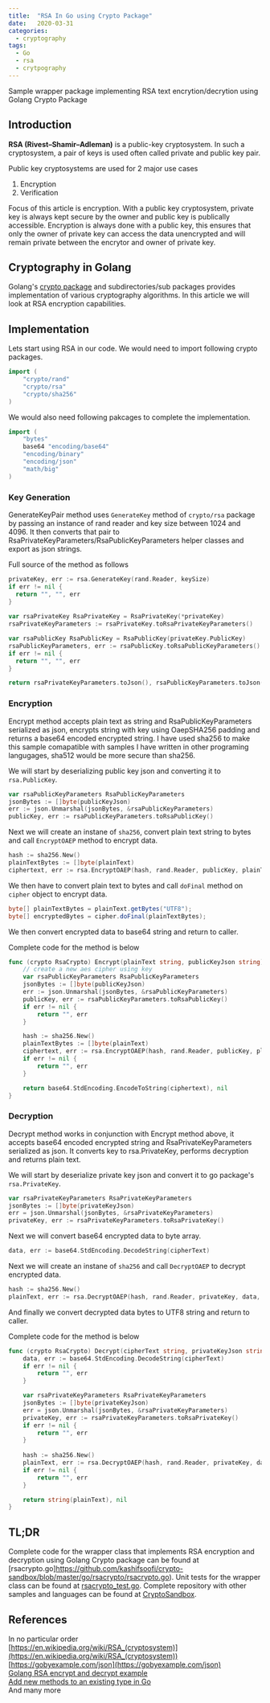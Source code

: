 ```yaml
---
title:  "RSA In Go using Crypto Package"
date:   2020-03-31
categories:
  - cryptography
tags:
  - Go
  - rsa
  - crytpography
---
```

Sample wrapper package implementing RSA text encrytion/decrytion using Golang Crypto Package

## Introduction
**RSA (Rivest–Shamir–Adleman)** is a public-key cryptosystem. In such a cryptosystem, a pair of keys is used often called private and public key pair.

Public key cryptosystems are used for 2 major use cases
1. Encryption
2. Verification

Focus of this article is encryption. With a public key cryptosystem, private key is always kept secure by the owner and public key is publically accessible. Encryption is always done with a public key, this ensures that only the owner of private key can access the data unencrypted and will remain private between the encrytor and owner of private key.

## Cryptography in Golang
Golang's [crypto package](https://golang.org/pkg/crypto/) and subdirectories/sub packages provides implementation of various cryptography algorithms. In this article we will look at RSA encryption capabilities.  

## Implementation
Lets start using RSA in our code. We would need to import following crypto packages.
```go
import (
	"crypto/rand"
	"crypto/rsa"
	"crypto/sha256"
)
```

We would also need following pakcages to complete the implementation.
```go
import (
	"bytes"
	base64 "encoding/base64"
	"encoding/binary"
	"encoding/json"
	"math/big"
)
```

### Key Generation
GenerateKeyPair method uses `GenerateKey` method of `crypto/rsa` package by passing an instance of rand reader and key size between 1024 and 4096. It then converts that pair to RsaPrivateKeyParameters/RsaPublicKeyParameters helper classes and export as json strings.  

Full source of the method as follows  
```go
privateKey, err := rsa.GenerateKey(rand.Reader, keySize)
if err != nil {
  return "", "", err
}
  
var rsaPrivateKey RsaPrivateKey = RsaPrivateKey(*privateKey)
rsaPrivateKeyParameters := rsaPrivateKey.toRsaPrivateKeyParameters()

var rsaPublicKey RsaPublicKey = RsaPublicKey(privateKey.PublicKey)
rsaPublicKeyParameters, err := rsaPublicKey.toRsaPublicKeyParameters()
if err != nil {
  return "", "", err
}

return rsaPrivateKeyParameters.toJson(), rsaPublicKeyParameters.toJson(), nil
```

### Encryption
Encrypt method accepts plain text as string and RsaPublicKeyParameters serialized as json, encrypts string with key using OaepSHA256 padding and returns a base64 encoded encrypted string. I have used sha256 to make this sample comapatible with samples I have written in other programing langugages, sha512 would be more secure than sha256.  

We will start by deserializing public key json and converting it to `rsa.PublicKey`.  
```go
var rsaPublicKeyParameters RsaPublicKeyParameters
jsonBytes := []byte(publicKeyJson)
err := json.Unmarshal(jsonBytes, &rsaPublicKeyParameters)
publicKey, err := rsaPublicKeyParameters.toRsaPublicKey()
```
Next we will create an instane of `sha256`, convert plain text string to bytes and call `EncryptOAEP` method to encrypt data.  
```go
hash := sha256.New()
plainTextBytes := []byte(plainText)
ciphertext, err := rsa.EncryptOAEP(hash, rand.Reader, publicKey, plainTextBytes, nil)
```
We then have to convert plain text to bytes and call `doFinal` method on `cipher` object to encrypt data.
```java
byte[] plainTextBytes = plainText.getBytes("UTF8");
byte[] encryptedBytes = cipher.doFinal(plainTextBytes);
```
We then convert encrypted data to base64 string and return to caller.  

Complete code for the method is below
```go
func (crypto RsaCrypto) Encrypt(plainText string, publicKeyJson string) (string, error) {
	// create a new aes cipher using key
	var rsaPublicKeyParameters RsaPublicKeyParameters
	jsonBytes := []byte(publicKeyJson)
	err := json.Unmarshal(jsonBytes, &rsaPublicKeyParameters)
	publicKey, err := rsaPublicKeyParameters.toRsaPublicKey()
	if err != nil {
		return "", err
	}

	hash := sha256.New()
	plainTextBytes := []byte(plainText)
	ciphertext, err := rsa.EncryptOAEP(hash, rand.Reader, publicKey, plainTextBytes, nil)
	if err != nil {
		return "", err
	}

	return base64.StdEncoding.EncodeToString(ciphertext), nil
}
```

### Decryption
Decrypt method works in conjunction with Encrypt method above, it accepts base64 encoded encrypted string and RsaPrivateKeyParameters serialized as json. It converts key to rsa.PrivateKey, performs decryption and returns plain text.  

We will start by deserialize private key json and convert it to go package's `rsa.PrivateKey`.  
```go
var rsaPrivateKeyParameters RsaPrivateKeyParameters
jsonBytes := []byte(privateKeyJson)
err = json.Unmarshal(jsonBytes, &rsaPrivateKeyParameters)
privateKey, err := rsaPrivateKeyParameters.toRsaPrivateKey()
```

Next we will convert base64 encrypted data to byte array.  
```go
data, err := base64.StdEncoding.DecodeString(cipherText)
```

Next we will create an instane of `sha256` and call `DecryptOAEP` to decrypt encrypted data.  
```go
hash := sha256.New()
plainText, err := rsa.DecryptOAEP(hash, rand.Reader, privateKey, data, nil)
```
And finally we convert decrypted data bytes to UTF8 string and return to caller.  

Complete code for the method is below  
```go
func (crypto RsaCrypto) Decrypt(cipherText string, privateKeyJson string, provider string) (string, error) {
	data, err := base64.StdEncoding.DecodeString(cipherText)
	if err != nil {
		return "", err
	}

	var rsaPrivateKeyParameters RsaPrivateKeyParameters
	jsonBytes := []byte(privateKeyJson)
	err = json.Unmarshal(jsonBytes, &rsaPrivateKeyParameters)
	privateKey, err := rsaPrivateKeyParameters.toRsaPrivateKey()
	if err != nil {
		return "", err
	}
	
	hash := sha256.New()
	plainText, err := rsa.DecryptOAEP(hash, rand.Reader, privateKey, data, nil)
	if err != nil {
		return "", err
	}

	return string(plainText), nil
}
```

## TL;DR
Complete code for the wrapper class that implements RSA encryption and decryption using Golang Crypto package can be found at [rsacrypto.go]https://github.com/kashifsoofi/crypto-sandbox/blob/master/go/rsacrypto/rsacrypto.go). Unit tests for the wrapper class can be found at [rsacrypto_test.go](https://github.com/kashifsoofi/crypto-sandbox/blob/master/go/rsacrypto/rsacrypto_test.go). Complete repository with other samples and languages can be found at [CryptoSandbox](https://github.com/kashifsoofi/crypto-sandbox).

## References
In no particular order  
[https://en.wikipedia.org/wiki/RSA_(cryptosystem)](https://en.wikipedia.org/wiki/RSA_(cryptosystem))  
[https://gobyexample.com/json](https://gobyexample.com/json)  
[Golang RSA encrypt and decrypt example](https://gist.github.com/miguelmota/3ea9286bd1d3c2a985b67cac4ba2130a)  
[Add new methods to an existing type in Go](https://stackoverflow.com/a/28800807/2524922)  
And many more
